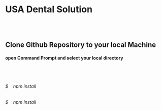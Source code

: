 <h1>USA Dental Solution</h1>
<br><br>
<h2>Clone Github Repository to your local Machine</h2>
<h4>open Command Prompt and select your local directory</h4>

<br><br>
<h6>$ &nbsp;&nbsp; npm install</h6>
<h6>$ &nbsp;&nbsp; npm install</h6>

